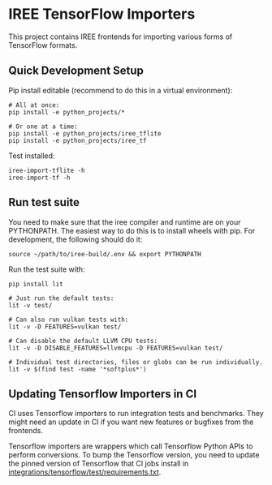 # IREE TensorFlow Importers

This project contains IREE frontends for importing various forms of TensorFlow
formats.

## Quick Development Setup

Pip install editable (recommend to do this in a virtual environment):

```
# All at once:
pip install -e python_projects/*

# Or one at a time:
pip install -e python_projects/iree_tflite
pip install -e python_projects/iree_tf
```

Test installed:

```
iree-import-tflite -h
iree-import-tf -h
```

## Run test suite

You need to make sure that the iree compiler and runtime are on your PYTHONPATH.
The easiest way to do this is to install wheels with pip. For development,
the following should do it:

```
source ~/path/to/iree-build/.env && export PYTHONPATH
```

Run the test suite with:

```
pip install lit

# Just run the default tests:
lit -v test/

# Can also run vulkan tests with:
lit -v -D FEATURES=vulkan test/

# Can disable the default LLVM CPU tests:
lit -v -D DISABLE_FEATURES=llvmcpu -D FEATURES=vulkan test/

# Individual test directories, files or globs can be run individually.
lit -v $(find test -name '*softplus*')
```

## Updating Tensorflow Importers in CI

CI uses Tensorflow importers to run integration tests and benchmarks. They might
need an update in CI if you want new features or bugfixes from the frontends.

Tensorflow importers are wrappers which call Tensorflow Python APIs to perform
conversions. To bump the Tensorflow version, you need to update the
pinned version of Tensorflow that CI jobs install in
[integrations/tensorflow/test/requirements.txt](/integrations/tensorflow/test/requirements.txt).
